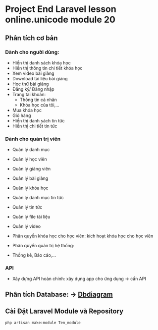 # Project End Laravel lesson online.unicode module 20

## Phân tích cơ bản
### Dành cho người dùng:
- Hiển thị danh sách khóa học
- Hiển thị thông tin chi tiết khóa học
- Xem video bài giảng
- Download tài liệu bài giảng
- Học thử bài giảng
- Đăng ký/ Đăng nhập
- Trang tài khoản: 
  - Thông tin cá nhân
  - Khóa học của tôi,...
- Mua khóa học
- Giỏ hàng
- Hiển thị danh sách tin tức
- Hiển thị chi tiết tin tức

### Dành cho quản trị viên
- Quản lý danh mục
- Quản lý học viên
- Quản lý giảng viên
- Quản lý bài giảng
- Quản lý khóa học
- Quản lý danh mục tin tức
- Quản lý tin tức
- Quản lý file tài liệu
- Quản lý video

- Phân quyền khóa học cho học viên: kích hoạt khóa học cho học viên
- Phân quyền quản trị hệ thống: 
- Thống kê, Báo cáo,...

### API
- Xây dựng API hoàn chỉnh: xây dụng app cho ứng dụng -> cần API

## Phân tích Database: -> [Dbdiagram](https://dbdiagram.io/d/Module_20_Laravel-656563fe3be1495787db072a)

## Cài Đặt Laravel Module và Repository
```terminal
php artisan make:module Ten_module
```

